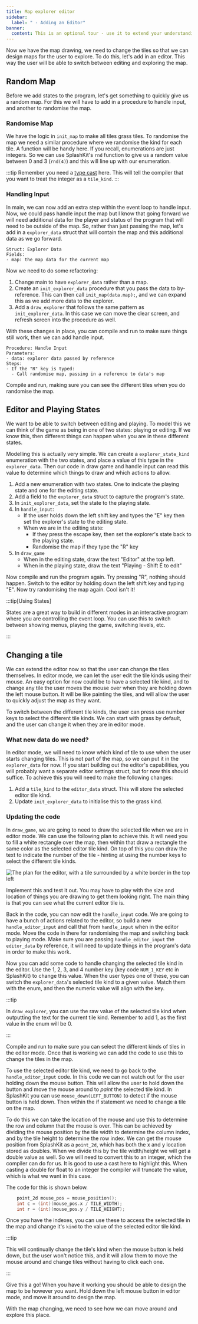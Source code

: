 ```yaml
---
title: Map explorer editor
sidebar:
  label: " - Adding an Editor"
banner: 
  content: This is an optional tour - use it to extend your understanding.
---
```


Now we have the map drawing, we need to change the tiles so that we can design maps for the user to explore. To do this, let's add in an editor. This way the user will be able to switch between editing and exploring the map.

## Random Map

Before we add states to the program, let's get something to quickly give us a random map. For this we will have to add in a procedure to handle input, and another to randomise the map.

### Randomise Map

We have the logic in `init_map` to make all tiles grass tiles. To randomise the map we need a similar procedure where we randomise the kind for each tile. A function will be handy here. If you recall, enumerations are just integers. So we can use SplashKit's `rnd` function to give us a random value between 0 and 3 (`rnd(4)`) and this will line up with our enumeration.

:::tip
Remember you need a [type cast](/book/part-2-organised-code/3-structuring-data/2-trailside/03-02-enum/#underlying-representation-and-casting) here. This will tell the compiler that you want to treat the integer as a `tile_kind`.
:::

### Handling Input

In main, we can now add an extra step within the event loop to handle input. Now, we could pass handle input the map but I know that going forward we will need additional data for the player and status of the program that will need to be outside of the map. So, rather than just passing the map, let's add in a `explorer_data` struct that will contain the map and this additional data as we go forward.

```
Struct: Explorer Data
Fields:
- map: the map data for the current map
```

Now we need to do some refactoring:

1. Change main to have `explorer_data` rather than a map.
2. Create an `init_explorer_data` procedure that you pass the data to by-reference. This can then call `init_map(data.map);`, and we can expand this as we add more data to the explorer.
3. Add a `draw_explorer` that follows the same pattern as `init_explorer_data`. In this case we can move the clear screen, and refresh screen into the procedure as well.

With these changes in place, you can compile and run to make sure things still work, then we can add handle input.

```
Procedure: Handle Input
Parameters:
- data: explorer data passed by reference
Steps:
- If the "R" key is typed:
  - Call randomise map, passing in a reference to data's map
```

Compile and run, making sure you can see the different tiles when you do randomise the map.

## Editor and Playing States

We want to be able to switch between editing and playing. To model this we can think of the game as being in one of two states: playing or editing. If we know this, then different things can happen when you are in these different states.

Modelling this is actually very simple. We can create a `explorer_state_kind` enumeration with the two states, and place a value of this type in the `explorer_data`. Then our code in draw game and handle input can read this value to determine which things to draw and which actions to allow.

1. Add a new enumeration with two states. One to indicate the playing state and one for the editing state.
2. Add a field to the `explorer_data` struct to capture the program's state.
3. In `init_explorer_data`, set the state to the playing state.
4. In `handle_input`:
   - If the user holds down the left shift key and types the "E" key then set the explorer's state to the editing state.
   - When we are in the editing state:
     - If they press the escape key, then set the explorer's state back to the playing state.
     - Randomise the map if they type the "R" key
5. In `draw_game`
   - When in the editing state, draw the text "Editor" at the top left.
   - When in the playing state, draw the text "Playing - Shift E to edit"

Now compile and run the program again. Try pressing "R", nothing should happen. Switch to the editor by holding down the left shift key and typing "E". Now try randomising the map again. Cool isn't it!

:::tip[Using States]

States are a great way to build in different modes in an interactive program where you are controlling the event loop. You can use this to switch between showing menus, playing the game, switching levels, etc.

:::

## Changing a tile

We can extend the editor now so that the user can change the tiles themselves. In editor mode, we can let the user edit the tile kinds using their mouse. An easy option for now could be to have a selected tile kind, and to change any tile the user moves the mouse over when they are holding down the left mouse button. It will be like painting the tiles, and will allow the user to quickly adjust the map as they want.

To switch between the different tile kinds, the user can press use number keys to select the different tile kinds. We can start with grass by default, and the user can change it when they are in editor mode.

### What new data do we need?

In editor mode, we will need to know which kind of tile to use when the user starts changing tiles. This is not part of the map, so we can put it in the `explorer_data` for now. If you start building out the editor's capabilities, you will probably want a separate editor settings struct, but for now this should suffice. To achieve this you will need to make the following changes:

1. Add a `tile_kind` to the `editor_data` struct. This will store the selected editor tile kind.
2. Update `init_explorer_data` to initialise this to the grass kind.

### Updating the code

In `draw_game`, we are going to need to draw the selected tile when we are in editor mode. We can use the following plan to achieve this. It will need you to fill a white rectangle over the map, then within that draw a rectangle the same color as the selected editor tile kind. On top of this you can draw the text to indicate the number of the tile - hinting at using the number keys to select the different tile kinds.

![The plan for the editor, with a tile surrounded by a white border in the top left](./images/editor-plan.png)

Implement this and test it out. You may have to play with the size and location of things you are drawing to get them looking right. The main thing is that you can see what the current editor tile is.

Back in the code, you can now edit the `handle_input` code. We are going to have a bunch of actions related to the editor, so build a new `handle_editor_input` and call that from `handle_input` when in the editor mode. Move the code in there for randomising the map and switching back to playing mode. Make sure you are passing `handle_editor_input` the `editor_data` by reference, it will need to update things in the program's data in order to make this work.

Now you can add some code to handle changing the selected tile kind in the editor. Use the 1, 2, 3, and 4 number key (key code `NUM_1_KEY` etc in SplashKit) to change this value. When the user types one of these, you can switch the `explorer_data`'s selected tile kind to a given value. Match them with the enum, and then the numeric value will align with the key.

:::tip

In `draw_explorer`, you can use the raw value of the selected tile kind when outputting the text for the current tile kind. Remember to add 1, as the first value in the enum will be 0.

:::

Compile and run to make sure you can select the different kinds of tiles in the editor mode. Once that is working we can add the code to use this to change the tiles in the map.

To use the selected editor tile kind, we need to go back to the `handle_editor_input` code. In this code we can not watch out for the user holding down the mouse button. This will allow the user to hold down the button and move the mouse around to *paint* the selected tile kind. In SplashKit you can use `mouse_down(LEFT_BUTTON)` to detect if the mouse button is held down. Then within the if statement we need to change a tile on the map.

To do this we can take the location of the mouse and use this to determine the row and column that the mouse is over. This can be achieved by dividing the mouse position by the tile width to determine the column index, and by the tile height to determine the row index. We can get the mouse position from SplashKit as a `point_2d`, which has both the x and y location stored as doubles. When we divide this by the tile width/height we will get a double value as well. So we will need to convert this to an integer, which the compiler can do for us. It is good to use a cast here to highlight this. When casting a double for float to an integer the compiler will truncate the value, which is what we want in this case.

The code for this is shown below.

```cpp
    point_2d mouse_pos = mouse_position();
    int c = (int)(mouse_pos.x / TILE_WIDTH);
    int r = (int)(mouse_pos.y / TILE_HEIGHT);
```

Once you have the indexes, you can use these to access the selected tile in the map and change it's `kind` to the value of the selected editor tile kind.

:::tip

This will continually change the tile's kind when the mouse button is held down, but the user won't notice this, and it will allow them to move the mouse around and change tiles without having to click each one.

:::

Give this a go! When you have it working you should be able to design the map to be however you want. Hold down the left mouse button in editor mode, and move it around to design the map.

With the map changing, we need to see how we can move around and explore this place.
